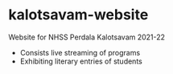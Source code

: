 # kalotsavam-website
Website for NHSS Perdala Kalotsavam 2021-22

- Consists live streaming of programs
- Exhibiting literary entries of students

